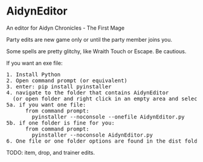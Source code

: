 # AidynEditor
An editor for Aidyn Chronicles - The First Mage

Party edits are new game only or until the party member joins you.

Some spells are pretty glitchy, like Wraith Touch or Escape. Be cautious.

If you want an exe file:
<pre>
1. Install Python
2. Open command prompt (or equivalent)
3. enter: pip install pyinstaller
4. navigate to the folder that contains AidynEditor
  (or open folder and right click in an empty area and select 'open command prompt' (or equivalent)
5a. if you want one file:
      from command prompt:
        pyinstaller --noconsole --onefile AidynEditor.py
5b. if one folder is fine for you:
      from command prompt:
        pyinstaller --noconsole AidynEditor.py
6. One file or one folder options are found in the dist folder that is created
</pre>

TODO: item, drop, and trainer edits.
